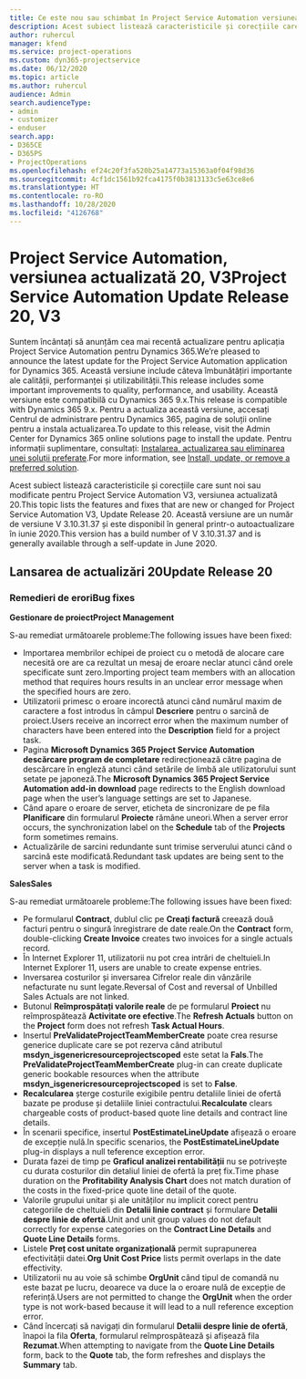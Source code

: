 ```yaml
---
title: Ce este nou sau schimbat în Project Service Automation versiunea actualizată 20, V3
description: Acest subiect listează caracteristicile și corecțiile care sunt disponibile în Project Service Automation V3, versiunea actualizată 20, V3
author: ruhercul
manager: kfend
ms.service: project-operations
ms.custom: dyn365-projectservice
ms.date: 06/12/2020
ms.topic: article
ms.author: ruhercul
audience: Admin
search.audienceType:
- admin
- customizer
- enduser
search.app:
- D365CE
- D365PS
- ProjectOperations
ms.openlocfilehash: ef24c20f3fa520b25a14773a15363a0f04f98d36
ms.sourcegitcommit: 4cf1dc1561b92fca4175f0b3813133c5e63ce8e6
ms.translationtype: HT
ms.contentlocale: ro-RO
ms.lasthandoff: 10/28/2020
ms.locfileid: "4126768"
---
```

# <a name="project-service-automation-update-release-20-v3"></a><span data-ttu-id="f2944-103">Project Service Automation, versiunea actualizată 20, V3</span><span class="sxs-lookup"><span data-stu-id="f2944-103">Project Service Automation Update Release 20, V3</span></span>

<span data-ttu-id="f2944-104">Suntem încântați să anunțăm cea mai recentă actualizare pentru aplicația Project Service Automation pentru Dynamics 365.</span><span class="sxs-lookup"><span data-stu-id="f2944-104">We’re pleased to announce the latest update for the Project Service Automation application for Dynamics 365.</span></span> <span data-ttu-id="f2944-105">Această versiune include câteva îmbunătățiri importante ale calității, performanței și utilizabilității.</span><span class="sxs-lookup"><span data-stu-id="f2944-105">This release includes some important improvements to quality, performance, and usability.</span></span> <span data-ttu-id="f2944-106">Această versiune este compatibilă cu Dynamics 365 9.x.</span><span class="sxs-lookup"><span data-stu-id="f2944-106">This release is compatible with Dynamics 365 9.x.</span></span> <span data-ttu-id="f2944-107">Pentru a actualiza această versiune, accesați Centrul de administrare pentru Dynamics 365, pagina de soluții online pentru a instala actualizarea.</span><span class="sxs-lookup"><span data-stu-id="f2944-107">To update to this release, visit the Admin Center for Dynamics 365 online solutions page to install the update.</span></span> <span data-ttu-id="f2944-108">Pentru informații suplimentare, consultați: [Instalarea, actualizarea sau eliminarea unei soluții preferate](https://docs.microsoft.com/power-platform/admin/install-remove-preferred-solution).</span><span class="sxs-lookup"><span data-stu-id="f2944-108">For more information, see [Install, update, or remove a preferred solution](https://docs.microsoft.com/power-platform/admin/install-remove-preferred-solution).</span></span>

<span data-ttu-id="f2944-109">Acest subiect listează caracteristicile și corecțiile care sunt noi sau modificate pentru Project Service Automation V3, versiunea actualizată 20.</span><span class="sxs-lookup"><span data-stu-id="f2944-109">This topic lists the features and fixes that are new or changed for Project Service Automation V3, Update Release 20.</span></span> <span data-ttu-id="f2944-110">Această versiune are un număr de versiune V 3.10.31.37 și este disponibil în general printr-o autoactualizare în iunie 2020.</span><span class="sxs-lookup"><span data-stu-id="f2944-110">This version has a build number of V 3.10.31.37 and is generally available through a self-update in June 2020.</span></span>

## <a name="update-release-20"></a><span data-ttu-id="f2944-111">Lansarea de actualizări 20</span><span class="sxs-lookup"><span data-stu-id="f2944-111">Update Release 20</span></span>

### <a name="bug-fixes"></a><span data-ttu-id="f2944-112">Remedieri de erori</span><span class="sxs-lookup"><span data-stu-id="f2944-112">Bug fixes</span></span>

<span data-ttu-id="f2944-113">**Gestionare de proiect**</span><span class="sxs-lookup"><span data-stu-id="f2944-113">**Project Management**</span></span>

<span data-ttu-id="f2944-114">S-au remediat următoarele probleme:</span><span class="sxs-lookup"><span data-stu-id="f2944-114">The following issues have been fixed:</span></span>

- <span data-ttu-id="f2944-115">Importarea membrilor echipei de proiect cu o metodă de alocare care necesită ore are ca rezultat un mesaj de eroare neclar atunci când orele specificate sunt zero.</span><span class="sxs-lookup"><span data-stu-id="f2944-115">Importing project team members with an allocation method that requires hours results in an unclear error message when the specified hours are zero.</span></span>
- <span data-ttu-id="f2944-116">Utilizatorii primesc o eroare incorectă atunci când numărul maxim de caractere a fost introdus în câmpul **Descriere** pentru o sarcină de proiect.</span><span class="sxs-lookup"><span data-stu-id="f2944-116">Users receive an incorrect error when the maximum number of characters have been entered into the **Description** field for a project task.</span></span>
- <span data-ttu-id="f2944-117">Pagina **Microsoft Dynamics 365 Project Service Automation descărcare program de completare** redirecționează către pagina de descărcare în engleză atunci când setările de limbă ale utilizatorului sunt setate pe japoneză.</span><span class="sxs-lookup"><span data-stu-id="f2944-117">The **Microsoft Dynamics 365 Project Service Automation add-in download** page redirects to the English download page when the user’s language settings are set to Japanese.</span></span>
- <span data-ttu-id="f2944-118">Când apare o eroare de server, eticheta de sincronizare de pe fila **Planificare** din formularul **Proiecte** rămâne uneori.</span><span class="sxs-lookup"><span data-stu-id="f2944-118">When a server error occurs, the synchronization label on the **Schedule** tab of the **Projects** form sometimes remains.</span></span>
- <span data-ttu-id="f2944-119">Actualizările de sarcini redundante sunt trimise serverului atunci când o sarcină este modificată.</span><span class="sxs-lookup"><span data-stu-id="f2944-119">Redundant task updates are being sent to the server when a task is modified.</span></span>

<span data-ttu-id="f2944-120">**Sales**</span><span class="sxs-lookup"><span data-stu-id="f2944-120">**Sales**</span></span>

<span data-ttu-id="f2944-121">S-au remediat următoarele probleme:</span><span class="sxs-lookup"><span data-stu-id="f2944-121">The following issues have been fixed:</span></span>

- <span data-ttu-id="f2944-122">Pe formularul **Contract**, dublul clic pe **Creați factură** creează două facturi pentru o singură înregistrare de date reale.</span><span class="sxs-lookup"><span data-stu-id="f2944-122">On the **Contract** form, double-clicking **Create Invoice** creates two invoices for a single actuals record.</span></span>
- <span data-ttu-id="f2944-123">În Internet Explorer 11, utilizatorii nu pot crea intrări de cheltuieli.</span><span class="sxs-lookup"><span data-stu-id="f2944-123">In Internet Explorer 11, users are unable to create expense entries.</span></span>
- <span data-ttu-id="f2944-124">Inversarea costurilor și inversarea Cifrelor reale din vânzările nefacturate nu sunt legate.</span><span class="sxs-lookup"><span data-stu-id="f2944-124">Reversal of Cost and reversal of Unbilled Sales Actuals are not linked.</span></span>
- <span data-ttu-id="f2944-125">Butonul **Reîmprospătați valorile reale** de pe formularul **Proiect** nu reîmprospătează **Activitate ore efective**.</span><span class="sxs-lookup"><span data-stu-id="f2944-125">The **Refresh Actuals** button on the **Project** form does not refresh **Task Actual Hours**.</span></span>
- <span data-ttu-id="f2944-126">Insertul **PreValidateProjectTeamMemberCreate** poate crea resurse generice duplicate care se pot rezerva când atributul **msdyn_isgenericresourceprojectscoped** este setat la **Fals**.</span><span class="sxs-lookup"><span data-stu-id="f2944-126">The **PreValidateProjectTeamMemberCreate** plug-in can create duplicate generic bookable resources when the attribute **msdyn_isgenericresourceprojectscoped** is set to **False**.</span></span>
- <span data-ttu-id="f2944-127">**Recalcularea** șterge costurile exigibile pentru detaliile liniei de ofertă bazate pe produse și detaliile liniei contractului.</span><span class="sxs-lookup"><span data-stu-id="f2944-127">**Recalculate** clears chargeable costs of product-based quote line details and contract line details.</span></span>
- <span data-ttu-id="f2944-128">În scenarii specifice, insertul **PostEstimateLineUpdate** afișează o eroare de excepție nulă.</span><span class="sxs-lookup"><span data-stu-id="f2944-128">In specific scenarios, the **PostEstimateLineUpdate** plug-in displays a null teference exception error.</span></span>
- <span data-ttu-id="f2944-129">Durata fazei de timp pe **Graficul analizei rentabilității** nu se potrivește cu durata costurilor din detaliul liniei de ofertă la preț fix.</span><span class="sxs-lookup"><span data-stu-id="f2944-129">Time phase duration on the **Profitability Analysis Chart** does not match duration of the costs in the fixed-price quote line detail of the quote.</span></span>
- <span data-ttu-id="f2944-130">Valorile grupului unitar și ale unităților nu implicit corect pentru categoriile de cheltuieli din **Detalii linie contract** și formulare **Detalii despre linie de ofertă**.</span><span class="sxs-lookup"><span data-stu-id="f2944-130">Unit and unit group values do not default correctly for expense categories on the **Contract Line Details** and **Quote Line Details** forms.</span></span>
- <span data-ttu-id="f2944-131">Listele **Preț cost unitate organizațională** permit suprapunerea efectivității datei.</span><span class="sxs-lookup"><span data-stu-id="f2944-131">**Org Unit Cost Price** lists permit overlaps in the date effectivity.</span></span>
- <span data-ttu-id="f2944-132">Utilizatorii nu au voie să schimbe **OrgUnit** când tipul de comandă nu este bazat pe lucru, deoarece va duce la o eroare nulă de excepție de referință.</span><span class="sxs-lookup"><span data-stu-id="f2944-132">Users are not permitted to change the **OrgUnit** when the order type is not work-based because it will lead to a null reference exception error.</span></span>
- <span data-ttu-id="f2944-133">Când încercați să navigați din formularul **Detalii despre linie de ofertă**, înapoi la fila **Oferta**, formularul reîmprospătează și afișează fila **Rezumat**.</span><span class="sxs-lookup"><span data-stu-id="f2944-133">When attempting to navigate from the **Quote Line Details** form, back to the **Quote** tab, the form refreshes and displays the **Summary** tab.</span></span>

